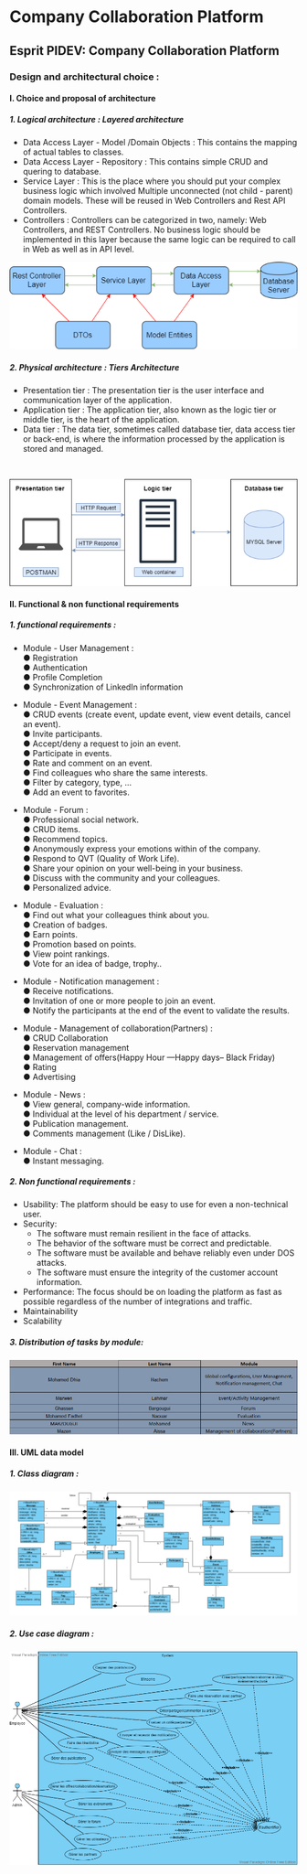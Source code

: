 # Company Collaboration Platform
## Esprit PIDEV: Company Collaboration Platform

### Design and architectural choice :
#### I. Choice and proposal of architecture
##### 1. Logical architecture : Layered architecture

- Data Access Layer - Model /Domain Objects : This contains the mapping of actual tables to classes.<br />
- Data Access Layer - Repository : This contains simple CRUD and quering to database.<br />
- Service Layer : This is the place where you should put your complex business logic which involved Multiple unconnected (not child - parent) domain models. These will be reused in Web Controllers and Rest API Controllers.<br />
- Controllers : Controllers can be categorized in two, namely: Web Controllers, and REST Controllers. No business logic should be implemented in this layer because the same logic can be required to call in Web as well as in API level.<br />

![Logical architecture](/images/layers-architecture.png)

##### 2. Physical architecture : Tiers Architecture
- Presentation tier : The presentation tier is the user interface and communication layer of the application.<br />
- Application tier : The application tier, also known as the logic tier or middle tier, is the heart of the application.<br />
- Data tier : The data tier, sometimes called database tier, data access tier or back-end, is where the information processed by the application is stored and managed.

<br />

![Physical architecture](/images/tiers-architecture.png)


#### II. Functional & non functional requirements

##### 1. functional requirements :

- Module - User Management :<br />
● Registration<br />
● Authentication<br />
● Profile Completion<br />
● Synchronization of LinkedIn information<br />

- Module - Event Management :<br />
● CRUD events (create event, update event, view event details, cancel an event).<br />
● Invite participants.<br />
● Accept/deny a request to join an event.<br />
● Participate in events.<br />
● Rate and comment on an event.<br />
● Find colleagues who share the same interests.<br />
● Filter by category, type, ...<br />
● Add an event to favorites.<br />

- Module - Forum :<br />
● Professional social network.<br />
● CRUD items.<br />
● Recommend topics.<br />
● Anonymously express your emotions within of the company.<br />
● Respond to QVT (Quality of Work Life).<br />
● Share your opinion on your well-being in your business.<br />
● Discuss with the community and your colleagues.<br />
● Personalized advice.<br />

- Module - Evaluation :<br />
● Find out what your colleagues think about you.<br />
● Creation of badges.<br />
● Earn points.<br />
● Promotion based on points.<br />
● View point rankings.<br />
● Vote for an idea of badge, trophy..<br />

- Module - Notification management :<br />
● Receive notifications.<br />
● Invitation of one or more people to join an event.<br />
● Notify the participants at the end of the event to validate the results.<br />

- Module - Management of collaboration(Partners) :<br />
● CRUD Collaboration<br />
● Reservation management<br />
● Management of offers(Happy Hour —Happy days– Black Friday)<br />
● Rating<br />
● Advertising<br />

- Module - News :<br />
● View general, company-wide information.<br />
● Individual at the level of his department / service.<br />
● Publication management.<br />
● Comments management (Like / DisLike).<br />

- Module - Chat :<br />
● Instant messaging.<br />

##### 2. Non functional requirements :

- Usability: The platform should be easy to use for even a non-technical user.<br />
- Security:<br />
  * The software must remain resilient in the face of attacks.<br />
  * The behavior of the software must be correct and predictable.<br />
  * The software must be available and behave reliably even under DOS attacks.<br />
  * The software must ensure the integrity of the customer account information.<br />
- Performance: The focus should be on loading the platform as fast as possible regardless of the number of integrations and traffic.<br />
- Maintainability<br />
- Scalability<br />
##### 3. Distribution of tasks by module:

![Class diagram](/images/tasks.png)

#### III. UML data model

##### 1. Class diagram :

![Class diagram](/images/class-diagram.png)

##### 2. Use case diagram :

![Use case diagram](/images/use-case-diagram.png)


